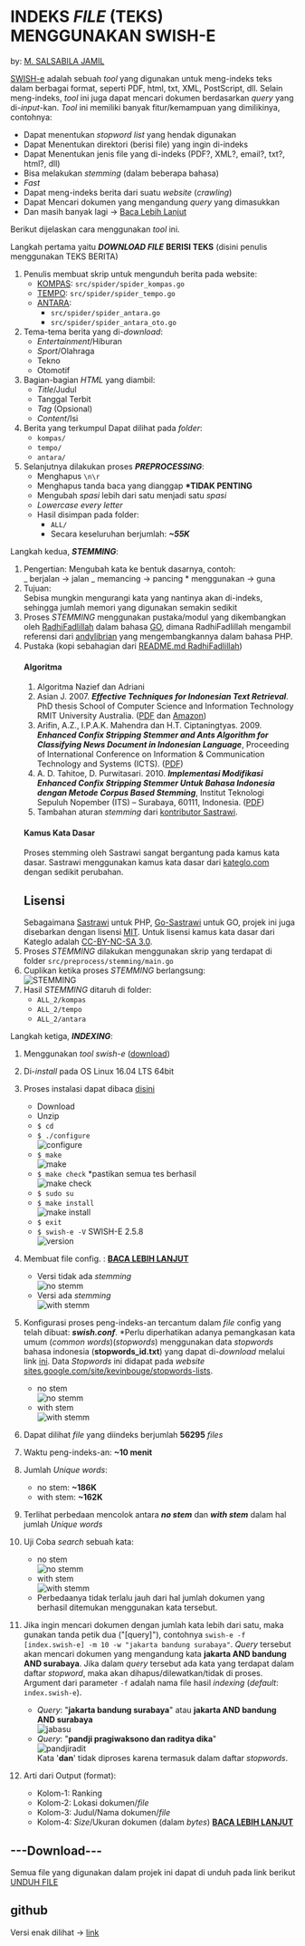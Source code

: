 # INDEKS _FILE_ (**TEKS**) MENGGUNAKAN SWISH-E

by: [M. SALSABILA JAMIL](https://github.com/jamilsalsabila)

[SWISH-e](https://www.esa.org/tiee/search/html/index.html) adalah sebuah _tool_ yang digunakan untuk meng-indeks teks dalam berbagai format, seperti PDF, html, txt, XML, PostScript, dll. Selain meng-indeks, _tool_ ini juga dapat mencari dokumen berdasarkan _query_ yang di-_input_-kan. _Tool_ ini memiliki banyak fitur/kemampuan yang dimilikinya, contohnya:

- Dapat menentukan _stopword list_ yang hendak digunakan
- Dapat Menentukan direktori (berisi file) yang ingin di-indeks
- Dapat Menentukan jenis file yang di-indeks (PDF?, XML?, email?, txt?, html?, dll)
- Bisa melakukan _stemming_ (dalam beberapa bahasa)
- _Fast_
- Dapat meng-indeks berita dari suatu _website_ (_crawling_)
- Dapat Mencari dokumen yang mengandung _query_ yang dimasukkan
- Dan masih banyak lagi -> [Baca Lebih Lanjut](https://www.esa.org/tiee/search/html/readme.html)

Berikut dijelaskan cara menggunakan _tool_ ini.

Langkah pertama yaitu **_DOWNLOAD FILE_** **BERISI TEKS** (disini penulis menggunakan TEKS BERITA)

1. Penulis membuat skrip untuk mengunduh berita pada website:
   - [KOMPAS](https://www.kompas.com): `src/spider/spider_kompas.go`
   - [TEMPO](https://www.tempo.co): `src/spider/spider_tempo.go`
   - [ANTARA](https://www.antaranews.com):
     - `src/spider/spider_antara.go`
     - `src/spider/spider_antara_oto.go`
2. Tema-tema berita yang di-_download_:
   - _Entertainment_/Hiburan
   - _Sport_/Olahraga
   - Tekno
   - Otomotif
3. Bagian-bagian _HTML_ yang diambil:
   - _Title_/Judul
   - Tanggal Terbit
   - _Tag_ (Opsional)
   - _Content_/Isi
4. Berita yang terkumpul Dapat dilihat pada _folder_:
   - `kompas/`
   - `tempo/`
   - `antara/`
5. Selanjutnya dilakukan proses **_PREPROCESSING_**:
   - Menghapus `\n\r`
   - Menghapus tanda baca yang dianggap **\*TIDAK PENTING**
   - Mengubah _spasi_ lebih dari satu menjadi satu _spasi_
   - _Lowercase every letter_
   - Hasil disimpan pada folder:
     - `ALL/`
     - Secara keseluruhan berjumlah: **_~55K_**

Langkah kedua, **_STEMMING_**:

1. Pengertian:
   Mengubah kata ke bentuk dasarnya, contoh:  
    _ berjalan -> jalan
   _ memancing -> pancing \* menggunakan -> guna
2. Tujuan:  
   Sebisa mungkin mengurangi kata yang nantinya akan di-indeks, sehingga jumlah memori yang digunakan semakin sedikit
3. Proses _STEMMING_ menggunakan pustaka/modul yang dikembangkan oleh [RadhiFadlillah](https://github.com/RadhiFadlillah/go-sastrawi) dalam bahasa [GO](https://golang.org/), dimana RadhiFadlillah mengambil referensi dari [andylibrian](https://github.com/sastrawi/sastrawi) yang mengembangkannya dalam bahasa PHP.
4. Pustaka (kopi sebahagian dari [README.md RadhiFadlillah](https://github.com/RadhiFadlillah/go-sastrawi))
   #### Algoritma
   1. Algoritma Nazief dan Adriani
   2. Asian J. 2007. **_Effective Techniques for Indonesian Text Retrieval_**. PhD thesis School of Computer Science and Information Technology RMIT University Australia. ([PDF](http://researchbank.rmit.edu.au/eserv/rmit:6312/Asian.pdf) dan [Amazon](https://www.amazon.com/Effective-Techniques-Indonesian-Text-Retrieval/dp/3639021649))
   3. Arifin, A.Z., I.P.A.K. Mahendra dan H.T. Ciptaningtyas. 2009. **_Enhanced Confix Stripping Stemmer and Ants Algorithm for Classifying News Document in Indonesian Language_**, Proceeding of International Conference on Information & Communication Technology and Systems (ICTS). ([PDF](http://personal.its.ac.id/files/pub/2623-agusza-baru%2021%20d%20VIP%20enhanced-confix-stripping-stem.pdf))
   4. A. D. Tahitoe, D. Purwitasari. 2010. **_Implementasi Modifikasi Enhanced Confix Stripping Stemmer Untuk Bahasa Indonesia dengan Metode Corpus Based Stemming_**, Institut Teknologi Sepuluh Nopember (ITS) – Surabaya, 60111, Indonesia. ([PDF](http://digilib.its.ac.id/public/ITS-Undergraduate-14255-paperpdf.pdf))
   5. Tambahan aturan _stemming_ dari [kontributor Sastrawi](https://github.com/sastrawi/sastrawi/graphs/contributors).
   #### Kamus Kata Dasar
   Proses stemming oleh Sastrawi sangat bergantung pada kamus kata dasar. Sastrawi menggunakan kamus kata dasar dari [kateglo.com](http://kateglo.com) dengan sedikit perubahan.
   ## Lisensi
   Sebagaimana [Sastrawi](https://github.com/sastrawi/sastrawi) untuk PHP, [Go-Sastrawi](https://github.com/RadhiFadlillah/go-sastrawi) untuk GO, projek ini juga disebarkan dengan lisensi [MIT](http://choosealicense.com/licenses/mit/). Untuk lisensi kamus kata dasar dari Kateglo adalah [CC-BY-NC-SA 3.0](https://github.com/ivanlanin/kateglo#lisensi-isi).
5. Proses _STEMMING_ dilakukan menggunakan skrip yang terdapat di folder `src/preprocess/stemming/main.go`
6. Cuplikan ketika proses _STEMMING_ berlangsung:  
   ![STEMMING](images/stemming.png)
7. Hasil _STEMMING_ ditaruh di folder:
   - `ALL_2/kompas`
   - `ALL_2/tempo`
   - `ALL_2/antara`

Langkah ketiga, **_INDEXING_**:

1. Menggunakan _tool_ _swish-e_ ([download](https://github.com/swish-e/swish-e))
2. Di-_install_ pada OS Linux 16.04 LTS 64bit
3. Proses instalasi dapat dibaca [disini](https://www.esa.org/tiee/search/html/install.html)
   - Download
   - Unzip
   - `$ cd`
   - `$ ./configure`  
     ![configure](./images/configure2.png)
   - `$ make`  
     ![make](images/make.png)
   - `$ make check` \*pastikan semua tes berhasil  
     ![make check](images/make_check.png)
   - `$ sudo su`
   - `$ make install`  
     ![make install](images/make_install.png)
   - `$ exit`
   - `$ swish-e -V`
     SWISH-E 2.5.8  
     ![version](images/version.png)
4. Membuat file config. : **[BACA LEBIH LANJUT](https://www.esa.org/tiee/search/html/swish-config.html)**
   - Versi tidak ada _stemming_  
      ![no stemm](images/config.png)
   - Versi ada _stemming_  
      ![with stemm](images/config2.png)
5. Konfigurasi proses peng-indeks-an tercantum dalam _file_ config yang telah dibuat: **_swish.conf_**.
   \*Perlu diperhatikan adanya pemangkasan kata umum (_common words_)(_stopwords_) menggunakan data _stopwords_ bahasa indonesia (**stopwords_id.txt**) yang dapat di-_download_ melalui link [ini](https://docs.google.com/viewer?a=v&pid=sites&srcid=ZGVmYXVsdGRvbWFpbnxrZXZpbmJvdWdlfGd4OjI4ZWY0ZGVkMzJjM2FkYWU). Data _Stopwords_ ini didapat pada _website_ [sites.google.com/site/kevinbouge/stopwords-lists](https://sites.google.com/site/kevinbouge/stopwords-lists).
   - no stem  
      ![no stemm](images/indeks_sebelum_stemming.png)
   - with stem  
      ![with stemm](images/indeks_setelah_stemming.png)
6. Dapat dilihat _file_ yang diindeks berjumlah **56295** _files_
7. Waktu peng-indeks-an: **~10 menit**
8. Jumlah _Unique words_:
   - no stem: **~186K**
   - with stem: **~162K**
9. Terlihat perbedaan mencolok antara **_no stem_** dan **_with stem_** dalam hal jumlah _Unique words_
10. Uji Coba _search_ sebuah kata:
    - no stem  
       ![no stemm](images/uji_coba_no_stem.png)
    - with stem  
       ![with stemm](images/uji_coba_with_stem.png)
    - Perbedaanya tidak terlalu jauh dari hal jumlah dokumen yang berhasil ditemukan menggunakan kata tersebut.
11. Jika ingin mencari dokumen dengan jumlah kata lebih dari satu, maka gunakan tanda petik dua ("[query]"), contohnya `swish-e -f [index.swish-e] -m 10 -w "jakarta bandung surabaya"`. _Query_ tersebut akan mencari dokumen yang mengandung kata **jakarta AND bandung AND surabaya**. Jika dalam _query_ tersebut ada kata yang terdapat dalam daftar _stopword_, maka akan dihapus/dilewatkan/tidak di proses. Argument dari parameter `-f` adalah nama file hasil _indexing_ (_default_: `index.swish-e`).

    - _Query_: "**jakarta bandung surabaya**" atau **jakarta AND bandung AND surabaya**  
      ![jabasu](images/jamak2.png)
    - _Query_: "**pandji pragiwaksono dan raditya dika**"  
      ![pandjiradit](images/jamak4.png)  
      Kata '**dan**' tidak diproses karena termasuk dalam daftar _stopwords_.

12. Arti dari Output (format):
    - Kolom-1: Ranking
    - Kolom-2: Lokasi dokumen/_file_
    - Kolom-3: Judul/Nama dokumen/_file_
    - Kolom-4: _Size_/Ukuran dokumen (dalam _bytes_)
      **[BACA LEBIH LANJUT](https://www.esa.org/tiee/search/html/swish-config.html)**

## ---Download---

Semua file yang digunakan dalam projek ini dapat di unduh pada link berikut
[UNDUH FILE](https://drive.google.com/open?id=1e0Qtx1KgmzGm3IJGxHW3qBkp9F3BToBb)

## github

Versi enak dilihat -> [link](https://github.com/jamilsalsabila/indexing_with_swish-e/blob/master/README.md)
